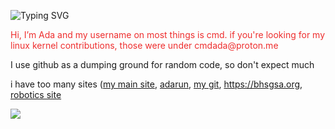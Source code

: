 ![Typing SVG](https://readme-typing-svg.demolab.com/?lines=Professional+Nerd;Bad+at+explaining+things)
<p style="color: #ee2e2e;">Hi, I’m Ada and my username on most things is cmd. if you're looking for my linux kernel contributions, those were under cmdada@proton.me</p>

I use github as a dumping ground for random code, so don't expect much

i have too many sites ([my main site](https://adabit.org), [adarun](https://poweredge.xyz), [my git](https://adas.software), https://bhsgsa.org, [robotics site](https://1157.adabit.org)

<img src="https://github-readme-stats.vercel.app/api/top-langs/?username=cmdada&size_weight=0.5&count_weight=1.0&theme=radical&langs_count=10&layout=compact"/> 

<!---
--->

